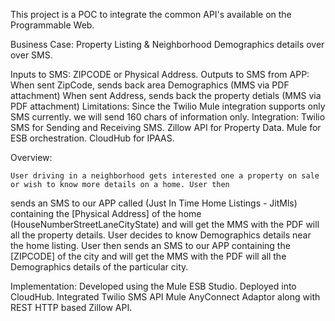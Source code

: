 This project is a POC to integrate the common API's available on the Programmable Web.

Business Case: Property Listing & Neighborhood Demographics details over over SMS.

Inputs to SMS: 
	ZIPCODE or Physical Address.
Outputs to SMS from APP: 
	When sent ZipCode, sends back area Demographics (MMS via PDF attachment)
	When sent Address, sends back the property detials (MMS via PDF attachment)
Limitations:
	Since the Twilio Mule integration supports only SMS currently. we will send 160 chars of information only.
Integration: 
	Twilio SMS for Sending and Receiving SMS. Zillow API for Property Data. Mule for ESB orchestration. CloudHub for IPAAS.
	

Overview:

	User driving in a neighborhood gets interested one a property on sale or wish to know more details on a home. User then
sends an SMS to our APP called (Just In Time Home Listings - JitMls) containing the [Physical Address] of the home 
(HouseNumber<space>Street<space>Lane<space>City<space>State) and will get the MMS with the PDF will all the property details. 
	User decides to know Demographics details near the home listing. User then sends an SMS to our APP containing the [ZIPCODE] 
of the city and will get the MMS with the PDF will all the Demographics details of the particular city. 

Implementation: 
Developed using the Mule ESB Studio. Deployed into CloudHub. Integrated Twilio SMS API Mule AnyConnect Adaptor along with REST 
HTTP based Zillow API.
